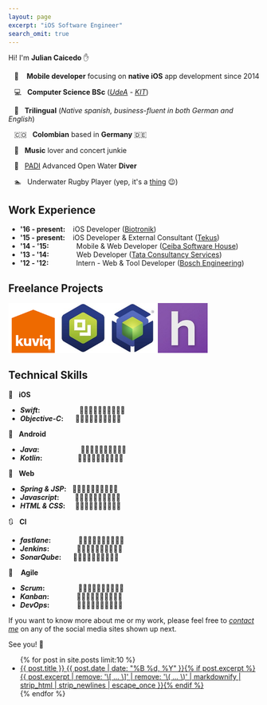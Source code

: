 ```yaml
---
layout: page
excerpt: "iOS Software Engineer"
search_omit: true
---
```


Hi! I'm **Julian Caicedo** ✋

&nbsp;&nbsp;&nbsp;🍏&nbsp; &nbsp;&nbsp;**Mobile developer** focusing on **native iOS** app development since 2014

&nbsp;&nbsp;&nbsp;💻&nbsp;&nbsp;&nbsp;**Computer Science BSc** (<a href="http://www.udea.edu.co" title="Universidad de Antioquia" target="_blank">*UdeA*</a> *-* <a href="https://www.informatik.kit.edu/" title="Karlsruhe Institut für Technologie" target="_blank">*KIT*</a>)

&nbsp;&nbsp;&nbsp;💬&nbsp;&nbsp;&nbsp;**Trilingual** (*Native spanish, business-fluent in both German and English*)

&nbsp;&nbsp;&nbsp;🇨🇴&nbsp;&nbsp;&nbsp;**Colombian** based in **Germany** 🇩🇪

&nbsp;&nbsp;&nbsp;🎵&nbsp;&nbsp;&nbsp;**Music** lover and concert junkie

&nbsp;&nbsp;&nbsp;🐠&nbsp;&nbsp;&nbsp;<a href="https://www.padi.com/" title="Professional Association of Diving Instructors" target="_blank">PADI</a> Advanced Open Water **Diver**

&nbsp;&nbsp;&nbsp;🏊&nbsp;&nbsp;&nbsp;Underwater Rugby Player (yep, it's a <a href="https://en.wikipedia.org/wiki/Underwater_rugby" title="Underwater Rugby" target="_blank">thing</a> 😉)

## Work Experience

* **'16 - present:** &nbsp;&nbsp;&nbsp;iOS Developer (<a href="https://www.biotronik.com" title="Biotronik SE & Co. KG" target="_blank">Biotronik</a>)
* **'15 - present:** &nbsp;&nbsp;&nbsp;iOS Developer & External Consultant (<a href="http://www.tekus.co/" title="Tekus S.A.S" target="_blank">Tekus</a>)
* **'14 - '15:** &nbsp;&nbsp;&nbsp;&nbsp;&nbsp;&nbsp;&nbsp;&nbsp;&nbsp;&nbsp;&nbsp;&nbsp;&nbsp;Mobile & Web Developer (<a href="https://www.ceiba.com.co/en/" title="Ceiba Software House" target="_blank">Ceiba Software House</a>)
* **'13 - '14:** &nbsp;&nbsp;&nbsp;&nbsp;&nbsp;&nbsp;&nbsp;&nbsp;&nbsp;&nbsp;&nbsp;&nbsp;&nbsp;Web Developer (<a href="https://www.tcs.com/" title="Tata Consultancy Services" target="_blank">Tata Consultancy Services</a>)
* **'12 - '12:** &nbsp;&nbsp;&nbsp;&nbsp;&nbsp;&nbsp;&nbsp;&nbsp;&nbsp;&nbsp;&nbsp;&nbsp;&nbsp;Intern - Web & Tool Developer (<a href="http://www.bosch-engineering.de/" title="Bosch Engineering" target="_blank">Bosch Engineering</a>)

## Freelance Projects

<a href="https://www.kuviq.com/" title="kuviq (2018)" target="_blank"><img src="images/kuviq150.png" width="100" height="100" /></a><a href="https://itunes.apple.com/us/app/arkbox-messaging/id1275899227?mt=8" title="Arkbox Messaging (2017)" target="_blank"><img src="images/arkboxm150.jpg" width="100" height="100" /></a><a href="https://itunes.apple.com/us/app/arkbox/id1225658412?mt=8" title="Arkbox Player (2016)" target="_blank"><img src="images/arkboxp150.jpg" width="100" height="100" /></a><a href="https://itunes.apple.com/us/app/homebase-employee-scheduling/id871544379?mt=8" title="homebase (2015)" target="_blank"><img src="images/homebase150.jpg" width="100" height="100" /></a>

## Technical Skills

🍏&nbsp;&nbsp;&nbsp;**iOS**

* ***Swift*:** &nbsp;&nbsp;&nbsp;&nbsp;&nbsp;&nbsp;&nbsp;&nbsp;&nbsp;&nbsp;&nbsp;&nbsp;&nbsp;&nbsp;&nbsp;&nbsp;&nbsp;&nbsp;&nbsp;🌋🌋🌋🌋🌋🌋🌋🌋🌋🗻
* ***Objective-C*:** &nbsp;&nbsp;&nbsp;&nbsp;&nbsp;🌋🌋🌋🌋🌋🌋🌋🌋🗻🗻

🤖&nbsp;&nbsp;&nbsp;**Android**

* ***Java*:** &nbsp;&nbsp;&nbsp;&nbsp;&nbsp;&nbsp;&nbsp;&nbsp;&nbsp;&nbsp;&nbsp;&nbsp;&nbsp;&nbsp;&nbsp;&nbsp;&nbsp;&nbsp;&nbsp;&nbsp;🌋🌋🌋🌋🌋🌋🌋🌋🌋🗻
* ***Kotlin*:** &nbsp;&nbsp;&nbsp;&nbsp;&nbsp;&nbsp;&nbsp;&nbsp;&nbsp;&nbsp;&nbsp;&nbsp;&nbsp;&nbsp;&nbsp;&nbsp;&nbsp;🌋🌋🌋🌋🌋🌋🌋🗻🗻🗻

🔗&nbsp;&nbsp;&nbsp;**Web**

* ***Spring & JSP*:** &nbsp;&nbsp;🌋🌋🌋🌋🌋🌋🌋🌋🌋🗻
* ***Javascript*:** &nbsp;&nbsp;&nbsp;&nbsp;&nbsp;&nbsp;&nbsp;🌋🌋🌋🌋🌋🌋🌋🌋🗻🗻
* ***HTML & CSS*:** &nbsp;&nbsp;&nbsp;&nbsp;🌋🌋🌋🌋🌋🌋🌋🗻🗻🗻

🔃&nbsp;&nbsp;&nbsp;**CI**

* ***fastlane*:** &nbsp;&nbsp;&nbsp;&nbsp;&nbsp;&nbsp;&nbsp;&nbsp;&nbsp;&nbsp;&nbsp;&nbsp;&nbsp;🌋🌋🌋🌋🌋🌋🌋🌋🗻🗻
* ***Jenkins*:** &nbsp;&nbsp;&nbsp;&nbsp;&nbsp;&nbsp;&nbsp;&nbsp;&nbsp;&nbsp;&nbsp;&nbsp;&nbsp;🌋🌋🌋🌋🌋🌋🌋🌋🗻🗻
* ***SonarQube*:** &nbsp;&nbsp;&nbsp;&nbsp;&nbsp;🌋🌋🌋🌋🌋🌋🌋🗻🗻🗻

🚀 &nbsp;&nbsp;&nbsp;**Agile**

* ***Scrum*:** &nbsp;&nbsp;&nbsp;&nbsp;&nbsp;&nbsp;&nbsp;&nbsp;&nbsp;&nbsp;&nbsp;&nbsp;&nbsp;&nbsp;&nbsp;&nbsp;🌋🌋🌋🌋🌋🌋🌋🌋🌋🗻
* ***Kanban*:** &nbsp;&nbsp;&nbsp;&nbsp;&nbsp;&nbsp;&nbsp;&nbsp;&nbsp;&nbsp;&nbsp;&nbsp;&nbsp;🌋🌋🌋🌋🌋🌋🌋🌋🌋🗻
* ***DevOps*:** &nbsp;&nbsp;&nbsp;&nbsp;&nbsp;&nbsp;&nbsp;&nbsp;&nbsp;&nbsp;&nbsp;&nbsp;&nbsp;🌋🌋🌋🌋🌋🌋🌋🗻🗻🗻

If you want to know more about me or my work, please feel free to <a href="mailto:me@juliancadi.com" title="Contact me@juliancadi.com!">*contact me*</a> on any of the social media sites shown up next.

See you! 👋

<ul class="post-list">
{% for post in site.posts limit:10 %}
  <li><article><a href="{{ site.url }}{{ post.url }}">{{ post.title }} <span class="entry-date"><time datetime="{{ post.date | date_to_xmlschema }}">{{ post.date | date: "%B %d, %Y" }}</time></span>{% if post.excerpt %} <span class="excerpt">{{ post.excerpt | remove: '\[ ... \]' | remove: '\( ... \)' | markdownify | strip_html | strip_newlines | escape_once }}</span>{% endif %}</a></article></li>
{% endfor %}
</ul>

